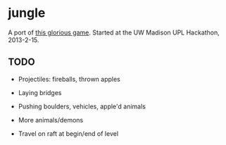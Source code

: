jungle
======

A port of [this glorious game](http://en.wikipedia.org/wiki/Spelling_Jungle).
Started at the UW Madison UPL Hackathon, 2013-2-15.

TODO
----

* Projectiles: fireballs, thrown apples

* Laying bridges

* Pushing boulders, vehicles, apple'd animals

* More animals/demons

* Travel on raft at begin/end of level

